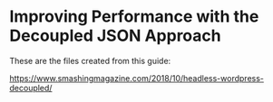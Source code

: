 # Improving Performance with the Decoupled JSON Approach

These are the files created from this guide:

https://www.smashingmagazine.com/2018/10/headless-wordpress-decoupled/

